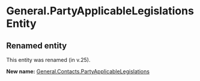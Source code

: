 # General.PartyApplicableLegislations Entity

## Renamed entity

This entity was renamed (in v.25).

**New name:** [General.Contacts.PartyApplicableLegislations](General.Contacts.PartyApplicableLegislations.md)
